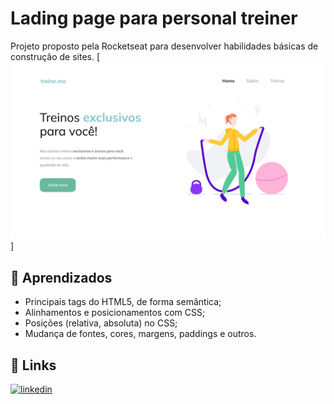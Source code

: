 
# Lading page para personal treiner

Projeto proposto pela Rocketseat para desenvolver habilidades básicas de construção de sites.
[![Página web finalizada](./img/end-page.png)]

## 📖 Aprendizados

- Principais tags do HTML5, de forma semântica;
- Alinhamentos e posicionamentos com CSS;
- Posições (relativa, absoluta) no CSS;
- Mudança de fontes, cores, margens, paddings e outros.


## 🔗 Links
[![linkedin](https://img.shields.io/badge/linkedin-0A66C2?style=for-the-badge&logo=linkedin&logoColor=white)](https://www.linkedin.com/in/lucas-gabryel)


